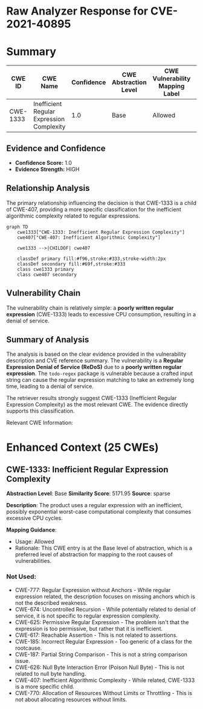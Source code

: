 # Raw Analyzer Response for CVE-2021-40895

# Summary
| CWE ID | CWE Name | Confidence | CWE Abstraction Level | CWE Vulnerability Mapping Label | CWE-Vulnerability Mapping Notes |
|---|---|---|---|---|---|
| CWE-1333 | Inefficient Regular Expression Complexity | 1.0 | Base | Allowed | Primary CWE |

## Evidence and Confidence

*   **Confidence Score:** 1.0
*   **Evidence Strength:** HIGH

## Relationship Analysis
The primary relationship influencing the decision is that CWE-1333 is a child of CWE-407, providing a more specific classification for the inefficient algorithmic complexity related to regular expressions.

```mermaid
graph TD
    cwe1333["CWE-1333: Inefficient Regular Expression Complexity"]
    cwe407["CWE-407: Inefficient Algorithmic Complexity"]
    
    cwe1333 -->|CHILDOF| cwe407
    
    classDef primary fill:#f96,stroke:#333,stroke-width:2px
    classDef secondary fill:#69f,stroke:#333
    class cwe1333 primary
    class cwe407 secondary
```

## Vulnerability Chain
The vulnerability chain is relatively simple: a **poorly written regular expression** (CWE-1333) leads to excessive CPU consumption, resulting in a denial of service.

## Summary of Analysis
The analysis is based on the clear evidence provided in the vulnerability description and CVE reference summary. The vulnerability is a **Regular Expression Denial of Service (ReDoS)** due to a **poorly written regular expression**. The `todo-regex` package is vulnerable because a crafted input string can cause the regular expression matching to take an extremely long time, leading to a denial of service.

The retriever results strongly suggest CWE-1333 (Inefficient Regular Expression Complexity) as the most relevant CWE. The evidence directly supports this classification.

Relevant CWE Information:

# Enhanced Context (25 CWEs)

## CWE-1333: Inefficient Regular Expression Complexity
**Abstraction Level**: Base
**Similarity Score**: 5171.95
**Source**: sparse

**Description**:
The product uses a regular expression with an inefficient, possibly exponential worst-case computational complexity that consumes excessive CPU cycles.

**Mapping Guidance**:
- Usage: Allowed
- Rationale: This CWE entry is at the Base level of abstraction, which is a preferred level of abstraction for mapping to the root causes of vulnerabilities.

### Not Used:
*   CWE-777: Regular Expression without Anchors - While regular expression related, the description focuses on missing anchors which is not the described weakness.
*   CWE-674: Uncontrolled Recursion - While potentially related to denial of service, it is not specific to regular expression complexity.
*   CWE-625: Permissive Regular Expression - The problem isn't that the expression is too permissive, but rather that it is inefficient.
*   CWE-617: Reachable Assertion - This is not related to assertions.
*   CWE-185: Incorrect Regular Expression - Too generic of a class for the rootcause.
*   CWE-187: Partial String Comparison - This is not a string comparison issue.
*   CWE-626: Null Byte Interaction Error (Poison Null Byte) - This is not related to null byte handling.
*   CWE-407: Inefficient Algorithmic Complexity - While related, CWE-1333 is a more specific child.
*   CWE-770: Allocation of Resources Without Limits or Throttling - This is not about allocating resources without limits.